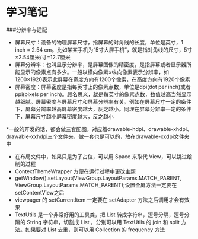 # 学习笔记

###分辨率与适配
* 屏幕尺寸：设备的物理屏幕尺寸，指屏幕的对角线的长度，单位是英寸，1 inch = 2.54 cm。比如某某手机为“5寸大屏手机”，就是指对角线的尺寸，5寸×2.54厘米/寸=12.7厘米
* 屏幕分辨率：也叫显示分辨率，是屏幕图像的精密度，是指屏幕或者显示器所能显示的像素点有多少。一般以横向像素×纵向像素表示分辨率，如1200×1920表示此屏幕在宽度方向有1200个像素，在高度方向有1920个像素
* 屏幕密度：屏幕密度是指每英寸上的像素点数，单位是dpi(dot per inch)或者ppi(pixels per inch)。顾名思义，就是每英寸的像素点数，数值越高当然显示越细腻。屏幕密度与屏幕尺寸和屏幕分辨率有关。例如在屏幕尺寸一定的条件下，屏幕分辨率越高屏幕密度越大，反之越小。同理在屏幕分辨率一定的条件下，屏幕尺寸越小屏幕密度越大，反之越小

*一般的开发的话，都会做三套配图，对应着drawable-hdpi、drawable-xhdpi、drawable-xxhdpi三个文件夹，做一套也是可以的，放在drawable-xxdpi文件夹中



* 在布局文件中，如果只是为了占位，可以用 Space 来取代 View，可以跳过绘制的过程
* ContextThemeWrapper 方便在运行过程中更改主题
* getWindow().setLayout(ViewGroup.LayoutParams.MATCH_PARENT, ViewGroup.LayoutParams.MATCH_PARENT);设置全屏方法一定要在setContentView之后
* viewpager 的 setCurrentItem 一定要在 setAdapter 方法之后调用才会有效果
* TextUtils 是一个非常好用的工具类，把 List 转成字符串，逗号分隔，逗号分隔的 String 字符串，切割成 List ，分别可以用 TextUtils 的 join 和 split 方法。如果要对 List 去重，则可以用 Collection 的 frequency 方法